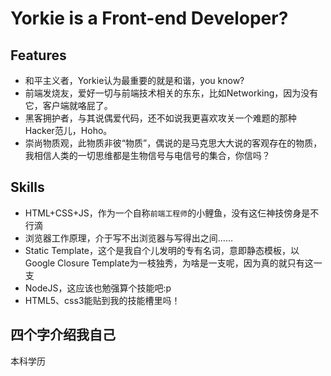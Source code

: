 # Yorkie is a Front-end Developer?

## Features

* 和平主义者，Yorkie认为最重要的就是和谐，you know?
* 前端发烧友，爱好一切与前端技术相关的东东，比如Networking，因为没有它，客户端就咯屁了。
* 黑客拥护者，与其说偶爱代码，还不如说我更喜欢攻关一个难题的那种Hacker范儿，Hoho。
* 崇尚物质观，此物质非彼“物质”，偶说的是马克思大大说的客观存在的物质，我相信人类的一切思维都是生物信号与电信号的集合，你信吗？

## Skills

* HTML+CSS+JS，作为一个自称`前端工程师`的小鲤鱼，没有这仨神技傍身是不行滴
* 浏览器工作原理，介于写不出浏览器与写得出之间……
* Static Template，这个是我自个儿发明的专有名词，意即静态模板，以Google Closure Template为一枝独秀，为啥是一支呢，因为真的就只有这一支
* NodeJS，这应该也勉强算个技能吧:p
* HTML5、css3能贴到我的技能槽里吗！

## 四个字介绍我自己

本科学历

